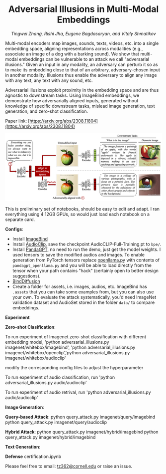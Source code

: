 <h1 align="center"> 
Adversarial Illusions in Multi-Modal Embeddings </h1>

<p align="center"> <i>Tingwei Zhang, Rishi Jha, Eugene Bagdasaryan, and Vitaly Shmatikov</i></p>

Multi-modal encoders map images, sounds, texts, videos, etc. into a
single embedding space, aligning representations across modalities
(e.g., associate an image of a dog with a barking sound). We show that
multi-modal embeddings can be vulnerable to an attack we call
"adversarial illusions." Given an input in any modality, an adversary
can perturb it so as to make its embedding close to that of an
arbitrary, adversary-chosen input in another modality. Illusions thus
enable the adversary to align any image with any text, any text with
any sound, etc. 

Adversarial illusions exploit proximity in the embedding space and are
thus agnostic to downstream tasks. Using ImageBind embeddings, we
demonstrate how adversarially aligned inputs, generated without
knowledge of specific downstream tasks, mislead image generation, text
generation, and zero-shot classification.

Paper link:
[https://arxiv.org/abs/2308.11804](https://arxiv.org/abs/2308.11804)

<img src="image/illusion.png" alt="drawing" width="600"/>

This is preliminary set of notebooks, should be easy to edit and
adapt. I ran everything using 4 12GB GPUs, so would just load each
notebook on a separate card.

**Configs**:
- Install
  [ImageBind](https://github.com/facebookresearch/ImageBind#usage)
- Install
  [AudioClip](https://github.com/AndreyGuzhov/AudioCLIP), save the checkpoint AudioCLIP-Full-Training.pt to `bpe/`.
- Install
  [PandaGPT](https://github.com/yxuansu/PandaGPT#2-running-pandagpt-demo-back-to-top),
  no need to run the demo, just get the model weights. I used tensors to save the
  modified audios and images. To enable generation from PyTorch
  tensors replace
  [openllama.py](https://github.com/yxuansu/PandaGPT/blob/main/code/model/openllama.py)
  with contents of `pandagpt_openllama.py` and you will be able
  to load directly from the tensor when your path contains "hack"
  (certainly open to better design suggestions).
- [BindDiffusion](https://github.com/sail-sg/BindDiffusion)
- Create a folder for assets, i.e. images, audios, etc. ImageBind has
  `.assets` that you can take some examples from, but you can also use
  your own. To evaluate the attack systematically, you'd need
  ImageNet validation dataset and AudioSet stored in the folder `data/` to compare embeddings.

**Experiment**

**Zero-shot Clasification**:

To run experiment of Imagenet zero-shot classification with different embedding model, 'python adversarial_illusions.py imagenet/whitebox/imagebind', 'python adversarial_illusions.py imagenet/whitebox/openclip','python adversarial_illusions.py imagenet/whitebox/audioclip'

modify the corresponding config files to adjust the hyperparameter

To run experiment of audio classification, run 'python adversarial_illusions.py audio/audioclip'

To run experiment of audio retrival, run 'python adversarial_illusions.py audio/audioclip'

**Image Generation**:

**Query-based Attack**:
python query_attack.py imagenet/query/imagebind
python query_attack.py imagenet/query/audioclip

**Hybrid Attack**:
python query_attack.py imagenet/hybrid/imagebind
python query_attack.py imagenet/hybrid/imagebind

**Text Generation**:

**Defense**
certification.ipynb


Please feel free to email: [tz362@cornell.edu](mailto:tz362@cornell.edu) or raise an issue.



